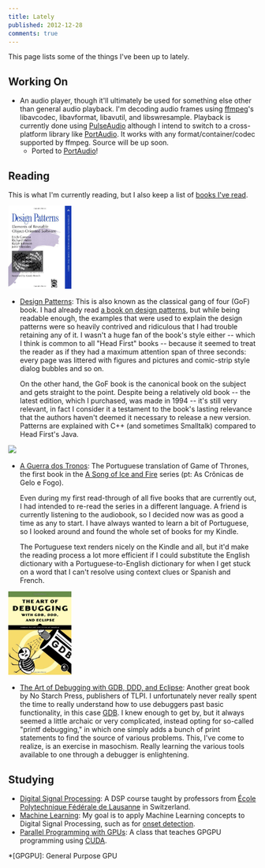 ```yaml
---
title: Lately
published: 2012-12-28
comments: true
---
```


This page lists some of the things I've been up to lately.

## Working On

* An audio player, though it'll ultimately be used for something else other than general audio playback. I'm decoding audio frames using [ffmpeg](http://www.ffmpeg.org/)'s libavcodec, libavformat, libavutil, and libswresample. Playback is currently done using [PulseAudio](http://www.freedesktop.org/wiki/Software/PulseAudio) although I intend to switch to a cross-platform library like [PortAudio](http://www.portaudio.com/). It works with any format/container/codec supported by ffmpeg. Source will be up soon.
    * Ported to [PortAudio](http://www.portaudio.com/)!

## Reading

This is what I'm currently reading, but I also keep a list of [books I've read](/reads).

<img src="/images/books/gof.jpg" class="right" width="128">

* [Design Patterns](http://amzn.com/0201633612): This is also known as the classical gang of four (GoF) book. I had already read [a book on design patterns](/reads/#headfirst-designpatterns), but while being readable enough, the examples that were used to explain the design patterns were so heavily contrived and ridiculous that I had trouble retaining any of it. I wasn't a huge fan of the book's style either -- which I think is common to all "Head First" books -- because it seemed to treat the reader as if they had a maximum attention span of three seconds: every page was littered with figures and pictures and comic-strip style dialog bubbles and so on.

    On the other hand, the GoF book is the canonical book on the subject and gets straight to the point. Despite being a relatively old book -- the latest edition, which I purchased, was made in 1994 -- it's still very relevant, in fact I consider it a testament to the book's lasting relevance that the authors haven't deemed it necessary to release a new version. Patterns are explained with C++ (and sometimes Smalltalk) compared to Head First's Java.

<img src="/images/books/got-pt.jpg" class="right" width="128">

* [A Guerra dos Tronos](http://pt.wikipedia.org/wiki/A_Game_of_Thrones): The Portuguese translation of Game of Thrones, the first book in the [A Song of Ice and Fire](http://en.wikipedia.org/wiki/A_Song_of_Ice_and_Fire) series (pt: As Crônicas de Gelo e Fogo).
	
	Even during my first read-through of all five books that are currently out, I had intended to re-read the series in a different language. A friend is currently listening to the audiobook, so I decided now was as good a time as any to start. I have always wanted to learn a bit of Portuguese, so I looked around and found the whole set of books for my Kindle.

	The Portuguese text renders nicely on the Kindle and all, but it'd make the reading process a lot more efficient if I could substitute the English dictionary with a Portuguese-to-English dictionary for when I get stuck on a word that I can't resolve using context clues or Spanish and French.

<img src="/images/books/debugging.jpg" class="right" width="128">

* [The Art of Debugging with GDB, DDD, and Eclipse](http://amzn.com/1593271743): Another great book by No Starch Press, publishers of TLPI. I unfortunately never really spent the time to really understand how to use debuggers past basic functionality, in this case [GDB](http://www.gnu.org/software/gdb/). I knew enough to get by, but it always seemed a little archaic or very complicated, instead opting for so-called "printf debugging," in which one simply adds a bunch of print statements to find the source of various problems. This, I've come to realize, is an exercise in masochism. Really learning the various tools available to one through a debugger is enlightening.

## Studying

* [Digital Signal Processing](https://www.coursera.org/course/dsp): A DSP course taught by professors from [École Polytechnique Fédérale de Lausanne](https://en.wikipedia.org/wiki/%C3%89cole_Polytechnique_F%C3%A9d%C3%A9rale_de_Lausanne) in Switzerland.
* [Machine Learning](https://class.coursera.org/ml-2012-002/lecture/index): My goal is to apply Machine Learning concepts to Digital Signal Processing, such as for [onset detection](http://www.cs.usc.edu/research/08-895.pdf).
* [Parallel Programming with GPUs](https://www.udacity.com/course/cs344): A class that teaches GPGPU programming using [CUDA](http://en.wikipedia.org/wiki/CUDA).

*[GPGPU]: General Purpose GPU
